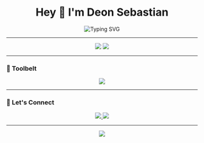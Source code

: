 <h1 align="center">Hey 🐧 I'm Deon Sebastian</h1>

<p align="center">
  <img src="https://readme-typing-svg.demolab.com?font=Fira+Code&size=22&pause=1000&color=00FFD9&center=true&width=435&lines=Cybersecurity+%7C+Linux+%7C+Web+Dev;Always+learning+new+things..." alt="Typing SVG" />
</p>

---

<p align="center">
  <img src="https://github-readme-stats.vercel.app/api?username=Deonkilladi&show_icons=true&theme=tokyonight&hide_border=true" />
  <img src="https://github-readme-stats.vercel.app/api/top-langs/?username=Deonkilladi&layout=compact&theme=tokyonight&hide_border=true" />
</p>

---

### 🧰 Toolbelt

<p align="center">
  <img src="https://skillicons.dev/icons?i=linux,java,html,css,js,mysql,bash,vscode,github" />
</p>

---

### 🔗 Let's Connect

<p align="center">
  <a href="https://linkedin.com/in/deon-sebastian" target="_blank">
    <img src="https://img.shields.io/badge/LinkedIn-blue?style=for-the-badge&logo=linkedin&logoColor=white" />
  </a>
  <a href="mailto:yourmail@gmail.com" target="_blank">
    <img src="https://img.shields.io/badge/Gmail-red?style=for-the-badge&logo=gmail&logoColor=white" />
  </a>
</p>

---

<p align="center">
  <img src="https://quotes-github-readme.vercel.app/api?type=horizontal&theme=tokyonight" />
</p>
